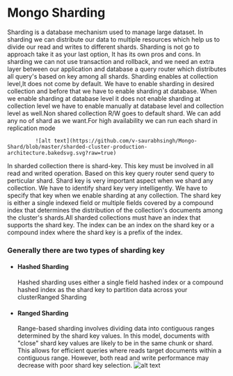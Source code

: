 # Mongo Sharding

Sharding is a database mechanism used to manage large dataset. In sharding we can distribute our data to multiple resources which help us to divide our read and writes to different shards. Sharding is not go to approach take it as your last option, It has its own pros and cons. In sharding we can not use transaction and rollback, and we need an extra layer between our application and database a query router which distributes all query's based on key among all shards. Sharding enables at collection level,It does not come by default. We have to enable sharding in desired collection and before that we have to enable sharding at database. When we enable sharding at database level it does not enable sharding at collection level we have to enable manually at database level and collection level as well.Non shared collection R/W goes to default shard. We can add any no of shard as we want.For high availability we can run each shard in replication mode

             ![alt text](https://github.com/v-saurabhsingh/Mongo-Shard/blob/master/sharded-cluster-production-architecture.bakedsvg.svg?raw=true)

In sharded collection there is shard-key. This key must be involved in all read and writed operation. Based on this key query router send query to perticular shard. Shard key is very important aspect when we shard any collection. We have to identify shard key very intelligently. We have to specify that key when we enable sharding at any collection. The shard key is either a single indexed field or multiple fields covered by a compound index that determines the distribution of the collection's documents among the cluster's shards.All sharded collections must have an index that supports the shard key. The index can be an index on the shard key or a compound index where the shard key is a prefix of the index.

### Generally there are two types of sharding key
- #### Hashed Sharding
  Hashed sharding uses either a single field hashed index or a compound hashed index as the shard key to partition data across your clusterRanged Sharding
- #### Ranged Sharding
  Range-based sharding involves dividing data into contiguous ranges determined by the shard key values. In this model, documents with "close" shard key values are likely to be in   the same chunk or shard. This allows for efficient queries where reads target documents within a contiguous range. However, both read and write performance may decrease with       poor shard key selection.
              ![alt text](https://github.com/v-saurabhsingh/Mongo-Shard/blob/master/sharded-cluster-scatter-gather-query.bakedsvg.svg?raw=true)

